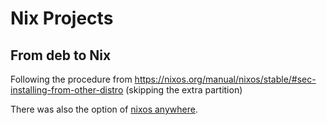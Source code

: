 # Nix Projects

## From deb to Nix

Following the procedure from https://nixos.org/manual/nixos/stable/#sec-installing-from-other-distro (skipping the extra partition)

There was also the option of [nixos anywhere](https://github.com/nix-community/nixos-anywhere).

